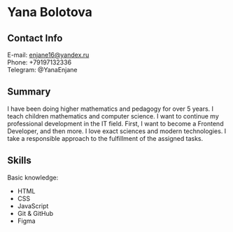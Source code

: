 # Yana Bolotova

## Contact Info
E-mail: enjane16@yandex.ru  
Phone:  +79197132336  
Telegram: @YanaEnjane

## Summary
I have been doing higher mathematics and pedagogy for over 5 years. I teach children mathematics and computer science. 
I want to continue my professional development in the IT field. First, I want to become a Frontend Developer, and then more. 
I love exact sciences and modern technologies. I take a responsible approach to the fulfillment of the assigned tasks. 

## Skills
Basic knowledge: 
*	HTML
*	CSS
*	JavaScript
*	Git & GitHub
*	Figma

